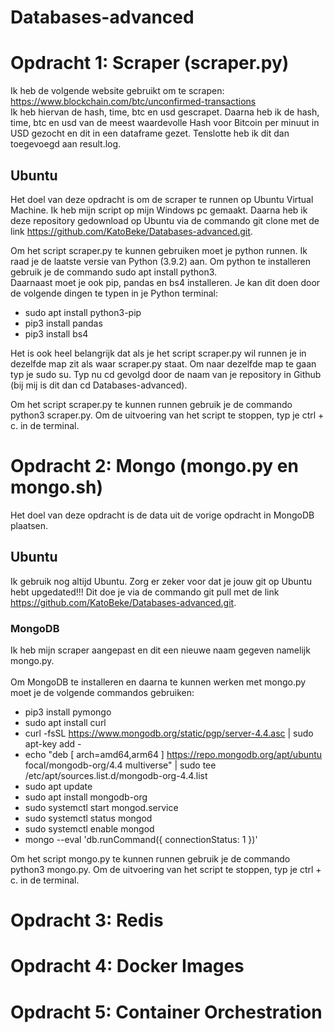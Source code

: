# Databases-advanced
# Opdracht 1: Scraper (scraper.py)
Ik heb de volgende website gebruikt om te scrapen: https://www.blockchain.com/btc/unconfirmed-transactions <br>
Ik heb hiervan de hash, time, btc en usd gescrapet. Daarna heb ik de hash, time, btc en usd van de meest waardevolle Hash voor Bitcoin per minuut in USD gezocht en dit in een dataframe gezet. Tenslotte heb ik dit dan toegevoegd aan result.log.

## Ubuntu
Het doel van deze opdracht is om de scraper te runnen op Ubuntu Virtual Machine. 
Ik heb mijn script op mijn Windows pc gemaakt. Daarna heb ik deze repository gedownload op Ubuntu via de commando git clone met de link https://github.com/KatoBeke/Databases-advanced.git. <br> 

Om het script scraper.py te kunnen gebruiken moet je python runnen. Ik raad je de laatste versie van Python (3.9.2) aan. Om python te installeren gebruik je de commando sudo apt install python3. <br>
Daarnaast moet je ook pip, pandas en bs4 installeren. Je kan dit doen door de volgende dingen te typen in je Python terminal:
* sudo apt install python3-pip
* pip3 install pandas
* pip3 install bs4 

Het is ook heel belangrijk dat als je het script scraper.py wil runnen je in dezelfde map zit als waar scraper.py staat. Om naar dezelfde map te gaan typ je sudo su. Typ nu cd gevolgd door de naam van je repository in Github (bij mij is dit dan cd Databases-advanced). 

Om het script scraper.py te kunnen runnen gebruik je de commando python3 scraper.py. Om de uitvoering van het script te stoppen, typ je ctrl + c. in de terminal.

# Opdracht 2: Mongo (mongo.py en mongo.sh)
Het doel van deze opdracht is de data uit de vorige opdracht in MongoDB plaatsen. 

## Ubuntu
Ik gebruik nog altijd Ubuntu. Zorg er zeker voor dat je jouw git op Ubuntu hebt upgedated!!! Dit doe je via de commando git pull met de link https://github.com/KatoBeke/Databases-advanced.git. <br> 
### MongoDB
Ik heb mijn scraper aangepast en dit een nieuwe naam gegeven namelijk mongo.py. <br> <br>
Om MongoDB te installeren en daarna te kunnen werken met mongo.py moet je de volgende commandos gebruiken:
* pip3 install pymongo
* sudo apt install curl
* curl -fsSL https://www.mongodb.org/static/pgp/server-4.4.asc | sudo apt-key add -
* echo "deb [ arch=amd64,arm64 ] https://repo.mongodb.org/apt/ubuntu focal/mongodb-org/4.4 multiverse" | sudo tee /etc/apt/sources.list.d/mongodb-org-4.4.list
* sudo apt update
* sudo apt install mongodb-org
* sudo systemctl start mongod.service
* sudo systemctl status mongod
* sudo systemctl enable mongod
* mongo --eval 'db.runCommand({ connectionStatus: 1 })'

Om het script mongo.py te kunnen runnen gebruik je de commando python3 mongo.py. Om de uitvoering van het script te stoppen, typ je ctrl + c. in de terminal.

# Opdracht 3: Redis

# Opdracht 4: Docker Images

# Opdracht 5: Container Orchestration
